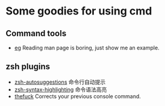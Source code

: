 # Some goodies for using cmd

## Command tools
- [eg](https://github.com/srsudar/eg)
  Reading man page is boring, just show me an example.

## zsh plugins
- [zsh-autosuggestions](https://github.com/zsh-users/zsh-autosuggestions)
  命令行自动提示
- [zsh-syntax-highlighting](https://github.com/zsh-users/zsh-syntax-highlighting)
  命令语法高亮
- [thefuck](https://github.com/robbyrussell/oh-my-zsh/tree/master/plugins/thefuck)
  Corrects your previous console command.
